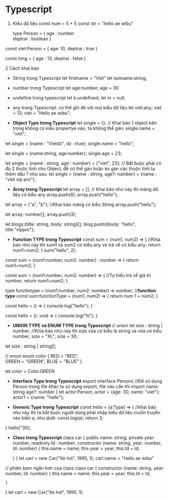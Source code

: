 # Typescript

1. Kiểu dữ liệu
const num = 5 + 5
const str = "hello ae wibu" </break>

	type Person = {
		age : number	
		deptrai : boolean
	}

const viet:Person = {
	age: 10,
	deptrai : true
}

const long = {
	age : 13,
	deptrai : false
}





2 Cách khai báo
- String trong Typescript
let firstname  = "Viet"
let lastname:string;

- number trong Typescript
let age:number;
age = 30

- undefine trong typescript
let k:undefined;
let m = null;

- any trong Typescript: có thể ghi đè với mọi kiểu dữ liệu
let viet:any;
viet = 13;
viet = "Hello ae wibu";

- **Object Type trong Typescript**
let single = {}; // Khai báo 1 object bên trong không có kiểu propertye nào, ta không thể gán: single.name = "viet";

let single = {name : "Vietdz", dz : true};
single.name = "hello";

let single = {name:string, age:number};
single.age = 23;

 let single = {name : string, age : number} = {"viet", 23}; // Bắt buộc phải có đủ 2 thuộc tính cho Object, để có thể gán hoặc ko gán các thuộc tính ta thêm dấu ? như sau:
 let single = {name : string, age?: number} = {name : "viet vip pro"};
 
 - **Array trong Typescript**
let array = [];  // Khai báo như này thì mảng dữ liệu có kiểu any
array.push(6);
array.push("hello");

let array = {"a", "b"}; //Khai báo mảng có kiểu String
array.push("hellu");


let array: number[];
array.push(3);

let blogs:{title: string, body: string}[];
blog.push({body: "hello", title:"vippro"};

- **Function TYPE trong Typescript**
const sum = (num1, num2) => {  //Khia báo như này thì sum1 và sum2 có kiểu any và trả về có kiểu any;
	return num1+num2;
}
sum("hello", 2);

const sum = (num1:number, num2: number) : number => {
	return num1+num2;
}

const sum = (num1:number, num2: number) => {  //Tự hiểu trả về giá trị number;
	return num1+num2;
}
 
type functiotype = (num1:number, num2: number) => number; //**function type**
const sum:functionType = (num1, num2) => {
	return num 1 + num2;
}

const hello = () => {
	console.log("hello");
}

const hello = (): void => {
	console.log("hi");
}

- **UNION TYPE và ENUM TYPE trong Typescript**
// *union*
let size : string | number; //Khia báo như này thì size vừa có kiểu là string và vừa có kiểu number;
size = "XL";
size = 30;

let size : string | string[];

// *enum*
enum color {
	RED = "RED",  
	GREEN = "GREEN",
	BLUE = "BLUE"
}

let color = Color.GREEN

- **Interface Type trong Typescript**
export interface Person{ //Để sử dụng Person trong file khác ta sử dụng export, file nào cần thì import
	name: string
	age?: number
}
let actor:Person;
actor  = {age: 30, name: "viet"};
actor1 = {name: "hello"};

- **Generic Type trong Typescript**
const hello = <Type> (a:Type) => { //khai báo như này thì ta bắt buộc người dùng phải nhập kiểu dữ liệu muốn truyền vào biến a, như dưới.
	const.log(a);
	return 3;
	
}
hello<number>("30);


- **Class trong Typescript**
class car {
	public name: string;
	private year: number;
	readonly Id : number;
	constructor (name: string, year: number, Id: number) {
		this.name = name;
		this.year = year;
		this.Id = Id;
		
	}
}
let carl = new Car("Xe hơi", 1995, 1);
carl.name = "Hello ae wibu"


// phiên banr ngắn hơn của class
class car {
	constructor (name: string, year: number, Id: number) {
		this.name = name;
		this.year = year;
		this.Id = Id;
		
	}
}
let carl = new Car("Xe hơi", 1995, 1);

















